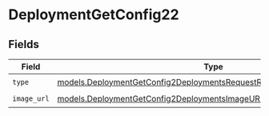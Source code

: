 # DeploymentGetConfig22


## Fields

| Field                                                                                                                                                | Type                                                                                                                                                 | Required                                                                                                                                             | Description                                                                                                                                          |
| ---------------------------------------------------------------------------------------------------------------------------------------------------- | ---------------------------------------------------------------------------------------------------------------------------------------------------- | ---------------------------------------------------------------------------------------------------------------------------------------------------- | ---------------------------------------------------------------------------------------------------------------------------------------------------- |
| `type`                                                                                                                                               | [models.DeploymentGetConfig2DeploymentsRequestRequestBodyMessages3Type](../models/deploymentgetconfig2deploymentsrequestrequestbodymessages3type.md) | :heavy_check_mark:                                                                                                                                   | N/A                                                                                                                                                  |
| `image_url`                                                                                                                                          | [models.DeploymentGetConfig2DeploymentsImageURL](../models/deploymentgetconfig2deploymentsimageurl.md)                                               | :heavy_check_mark:                                                                                                                                   | N/A                                                                                                                                                  |